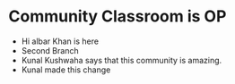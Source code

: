 # Community Classroom is OP
- Hi albar Khan is here
- Second Branch
- Kunal Kushwaha says that this community is amazing.
- Kunal made this change
